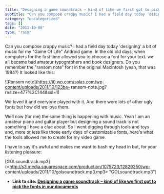 ```yaml
---
title: "Designing a game soundtrack – kind of like we first got to pick the fonts in our documents"
subtitle: "Can you compose crappy music? I had a field day today 'designing' a bit of"
category: "uncategorized"
tags: []
date: "2011-10-08"
type: "rain"
---
```

Can you compose crappy music? I had a field day today 'designing' a bit of
music for my "Game Of Life" Android game. In the old old days, when computers
for the first time allowed you to choose a font for your text. we all became
bad amateur typographers and book designers. Do you remember the "ransom note"
font in the original Macintosh (yeah, that was 1984?) It looked like this:

![Ransom note](https://i0.wp.com/salas.com/wp-content/uploads/2011/10/123ba-
ransom-note.jpg?resize=477%2C144&ssl=1)

We loved it and everyone played with it. And there were lots of other ugly
fonts but how did we love them.

Well now (for me) the same thing is happening with music. Yeah I am an amateur
piano and guitar player but designing a sound track is not something I have a
clue about. So I went digging through tools and toys and, more or less like
those early days of customizable fonts, here's what the tools allowed me to
create for my video game.

I have to say it's awful and makes me want to bash my head in but, for your
listening pleasure:

[GOLsoundtrack.mp3](<http://s3.media.squarespace.com/production/1075723/12829350/wp-
content/uploads/2011/10/golsoundtrack.mp3.mp3> "GOLsoundtrack.mp3")


* **Link to site:** **[Designing a game soundtrack – kind of like we first got to pick the fonts in our documents](None)**